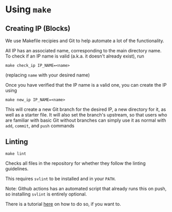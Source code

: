 # Using `make`

## Creating IP (Blocks)
We use Makefile recipies and Git to help automate a lot of the functionality.

All IP has an associated name, corresponding to the main directory name. To check if an IP name is valid (a.k.a. it doesn't already exist), run
```
make check_ip IP_NAME=<name>
```
(replacing `name` with your desired name)

Once you have verified that the IP name is a valid one, you can create the IP using
```
make new_ip IP_NAME=<name>
```
This will create a new Git branch for the desired IP, a new directory for it, as well as a starter file. 
It will also set the branch's upstream, so that users who are familiar with basic Git without branches can simply use it as normal
with `add`, `commit`, and `push` commands

## Linting
```
make lint
```
Checks all files in the repository for whether they follow the linting guidelines.

This requires `svlint` to be installed and in your `PATH`.

Note: Github actions has an automated script that already runs this on push, so installing `svlint` is entirely optional.

There is a tutorial [here](./svlint.md) on how to do so, if you want to.